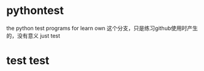 # pythontest
the python test programs for learn own
这个分支，只是练习github使用时产生的，没有意义
just test
# test test
